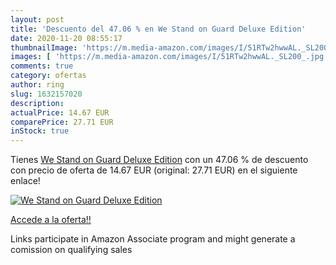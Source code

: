 ```yaml
---
layout: post
title: 'Descuento del 47.06 % en We Stand on Guard Deluxe Edition'
date: 2020-11-20 08:55:17
thumbnailImage: 'https://m.media-amazon.com/images/I/51RTw2hwwAL._SL200_.jpg'
images: [ 'https://m.media-amazon.com/images/I/51RTw2hwwAL._SL200_.jpg' ]
comments: true
category: ofertas
author: ring
slug: 1632157020
description:
actualPrice: 14.67 EUR
comparePrice: 27.71 EUR
inStock: true
---
```


Tienes [We Stand on Guard Deluxe Edition](https://www.amazon.es/dp/1632157020/?tag=tolees-21) con un 47.06 % de descuento con precio de oferta de 14.67 EUR (original: 27.71 EUR) en el siguiente enlace!

[![We Stand on Guard Deluxe Edition](https://m.media-amazon.com/images/I/51RTw2hwwAL._SL200_.jpg)](https://www.amazon.es/dp/1632157020/?tag=tolees-21)

[Accede a la oferta!!](https://www.amazon.es/dp/1632157020/?tag=tolees-21)

Links participate in Amazon Associate program and might generate a comission on qualifying sales


